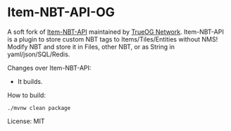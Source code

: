 # Item-NBT-API-OG

A soft fork of [Item-NBT-API](https://github.com/tr7zw/Item-NBT-API) maintained by [TrueOG Network](https://true-og.net). Item-NBT-API is a plugin to store custom NBT tags to Items/Tiles/Entities without NMS! Modify NBT and store it in Files, other NBT, or as String in yaml/json/SQL/Redis.

Changes over Item-NBT-API:

- It builds.

How to build:

```./mvnw clean package```

License: MIT
